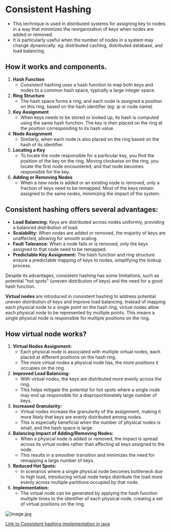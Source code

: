# Consistent Hashing

- This technique is used in distributed systems for assigning key to nodes in a way that minimizes the reorganization of keys when nodes are added or removed.
- It is particularly useful when the number of nodes in a system may change dynamically. eg: distributed caching, distributed database, and load balancing.

## How it works and components.

1. **Hash Function**
   - Consistent hashing uses a hash function to map both keys and nodes to a common hash space, typically a large integer space.
2. **Ring Structure**
   - The hash space forms a ring, and each node is assigned a position on this ring, based on the hash identifier (eg: ip or node name)
3. **Key Assignment**
    - When keys needs to be stored or looked up, its hash is computed using the same hash function. The key is then placed on the ring at the position corresponding to its hash value.
4. **Node Assignment**
   - Similarly, when each node is also placed on the ring based on the hash of its identifier.
5. **Locating a Key**
   - To locate the node responsible for a particular key, you find the position of the key on the ring. Moving clockwise on the ring, you locate the first node encountered, and that node becomes responsible for the key.
6. **Adding or Removing Nodes**
    - When a new node is added or an existing node is removed, only a fraction of keys need to be remapped. Most of the keys remain assigned to the same nodes, minimizing the impact of the system.

## Consistent hashing offers several advantages:

- **Load Balancing:** Keys are distributed across nodes uniformly, providing a balanced distribution of load.
- **Scalability:** When nodes are added or removed, the majority of keys are unaffected, allowing for smooth scaling.
- **Fault Tolerance:** When a node fails or is removed, only the keys assigned to that node need to be remapped.
- **Predictable Key Assignment:** The hash function and ring structure ensure a predictable mapping of keys to nodes, simplifying the lookup process.

Despite its advantages, consistent hashing has some limitations, such as potential "hot spots" (uneven distribution of keys)
and the need for a good hash function.


**Virtual nodes** are introduced in consistent hashing to address potential uneven distribution of keys and improve load balancing.
Instead of mapping each physical node to a single point on the hash ring, virtual nodes allow each physical node to be represented by multiple points.
This means a single physical node is responsible for multiple positions on the ring.
## How virtual node works?

1. **Virtual Nodes Assignment:**
   - Each physical node is associated with multiple virtual nodes, each placed at different positions on the hash ring.
   - The more virtual nodes a physical node has, the more positions it occupies on the ring.
2. **Improved Load Balancing:**
   - With virtual nodes, the keys are distributed more evenly across the ring.
   - This helps mitigate the potential for hot spots where a single node may end up responsible for a disproportionately large number of keys.
3. **Increased Granularity:**
   - Virtual nodes increase the granularity of the assignment, making it more likely that keys are evenly distributed among nodes.
   - This is especially beneficial when the number of physical nodes is small, and the hash space is large.
4. **Balancing Impact of Adding/Removing Nodes:**
   - When a physical node is added or removed, the impact is spread across its virtual nodes rather than affecting all keys assigned to the node.
   - This results in a smoother transition and minimizes the need for remapping a large number of keys.
5. **Reduced Hot Spots:**
   - In scenarios where a single physical node becomes bottleneck due to high load, introducing virtual node helps distribute the load more evenly across multiple partitions occupied by that node.
6. **Implementation:**
    - The virtual node can be generated by  applying the hash function multiple times to the identifier of each physical node, creating a set of virtual positions on the ring.

![Image.jpg](https://media.geeksforgeeks.org/wp-content/uploads/20231212172745/Consistent-Hashing.jpg)

[Link to Consistent hashing implementation in java](../../caseStudies/consistentHashing/WithVirtualNodes.java)
